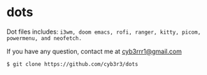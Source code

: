 # dots

Dot files includes: `i3wm, doom emacs, rofi, ranger, kitty, picom, powermenu, and neofetch.`

If you have any question, contact me at cyb3rrr1@gmail.com

`$ git clone https://github.com/cyb3r3/dots`
